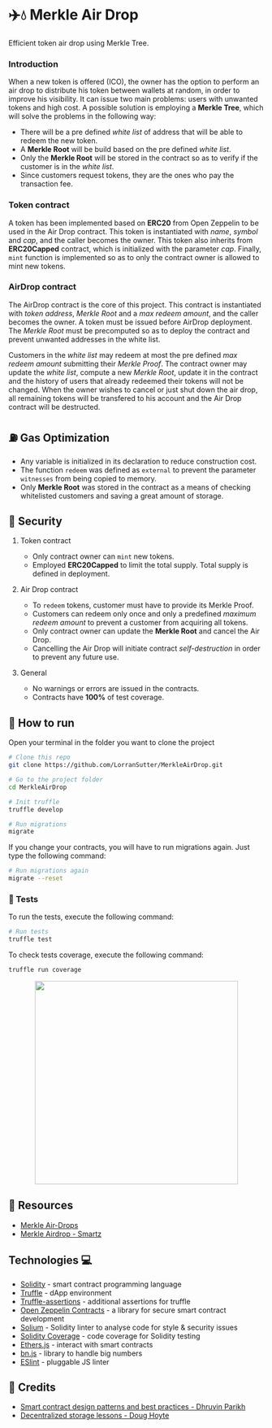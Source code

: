# :airplane::droplet: Merkle Air Drop

Efficient token air drop using Merkle Tree.

### Introduction

When a new token is offered (ICO), the owner has the option to perform an air drop to distribute his token between wallets at random, in order to improve his visibility. It can issue two main problems: users with unwanted tokens and high cost. A possible solution is employing a **Merkle Tree**, which will solve the problems in the following way:

- There will be a pre defined _white list_ of address that will be able to redeem the new token.
- A **Merkle Root** will be build based on the pre defined _white list_.
- Only the **Merkle Root** will be stored in the contract so as to verify if the customer is in the _white list_.
- Since customers request tokens, they are the ones who pay the transaction fee.

### Token contract

A token has been implemented based on **ERC20** from Open Zeppelin to be used in the Air Drop contract. This token is instantiated with _name_, _symbol_ and _cap_, and the caller becomes the owner. This token also inherits from **ERC20Capped** contract, which is initialized with the parameter _cap_. Finally, `mint` function is implemented so as to only the contract owner is allowed to mint new tokens.

### AirDrop contract

The AirDrop contract is the core of this project. This contract is instantiated with _token address_, _Merkle Root_ and a _max redeem amount_, and the caller becomes the owner. A token must be issued before AirDrop deployment. The _Merkle Root_ must be precomputed so as to deploy the contract and prevent unwanted addresses in the white list.

Customers in the _white list_ may redeem at most the pre defined _max redeem amount_ submitting their _Merkle Proof_. The contract owner may update the _white list_, compute a new _Merkle Root_, update it in the contract and the history of users that already redeemed their tokens will not be changed. When the owner wishes to cancel or just shut down the air drop, all remaining tokens will be transfered to his account and the Air Drop contract will be destructed.

## :fuelpump: Gas Optimization

- Any variable is initialized in its declaration to reduce construction cost.
- The function `redeem` was defined as `external` to prevent the parameter `witnesses` from being copied to memory.
- Only **Merkle Root** was stored in the contract as a means of checking whitelisted customers and saving a great amount of storage.

## :closed_lock_with_key: Security

1. Token contract

    - Only contract owner can `mint` new tokens.
    - Employed **ERC20Capped** to limit the total supply. Total supply is defined in deployment.

2. Air Drop contract

    - To `redeem` tokens, customer must have to provide its Merkle Proof.
    - Customers can redeem only once and only a predefined _maximum redeem amount_ to prevent a customer from acquiring all tokens.
    - Only contract owner can update the **Merkle Root** and cancel the Air Drop.
    - Cancelling the Air Drop will initiate contract _self-destruction_ in order to prevent any future use.

3. General

    - No warnings or errors are issued in the contracts.
    - Contracts have **100%** of test coverage.

## :runner: How to run

Open your terminal in the folder you want to clone the project

```sh
# Clone this repo
git clone https://github.com/LorranSutter/MerkleAirDrop.git

# Go to the project folder
cd MerkleAirDrop

# Init truffle
truffle develop

# Run migrations
migrate
```

If you change your contracts, you will have to run migrations again. Just type the following command:

```sh
# Run migrations again
migrate --reset
```

### :syringe: Tests

To run the tests, execute the following command:

```sh
# Run tests
truffle test
```

To check tests coverage, execute the following command:

```sh
truffle run coverage
```

<div align="center">

<img src="https://res.cloudinary.com/lorransutter/image/upload/v1595886603/MerkleAirDropCoverage.png" height=400>

</div>

## :book: Resources

- [Merkle Air-Drops](https://blog.ricmoo.com/merkle-air-drops-e6406945584d)
- [Merkle Airdrop - Smartz](https://wiki.smartz.io/documentation/merkle-airdrop/)

## Technologies :computer:

- [Solidity](https://solidity.readthedocs.io/) - smart contract programming language
- [Truffle](https://www.trufflesuite.com/) - dApp environment
- [Truffle-assertions](https://www.npmjs.com/package/truffle-assertions) - additional assertions for truffle
- [Open Zeppelin Contracts](https://www.npmjs.com/package/@openzeppelin/contracts) - a library for secure smart contract development
- [Solium](https://www.npmjs.com/package/solium) - Solidity linter to analyse code for style & security issues
- [Solidity Coverage](https://www.npmjs.com/package/solidity-coverage) - code coverage for Solidity testing
- [Ethers.js](https://docs.ethers.io/) - interact with smart contracts
- [bn.js](https://www.npmjs.com/package/bn.js) - library to handle big numbers
- [ESlint](https://eslint.org/) - pluggable JS linter

## :cookie: Credits

- [Smart contract design patterns and best practices - Dhruvin Parikh](https://georgebrowncollege-toronto.github.io/Advanced-Smart-Contracts/notes/sc-patterns-best-practices/lecture/index.html#/)
- [Decentralized storage lessons - Doug Hoyte](https://github.com/hoytech/blockchain-storage)
